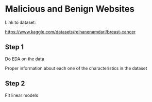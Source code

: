 # Malicious and Benign Websites


Link to dataset: 

https://www.kaggle.com/datasets/reihanenamdari/breast-cancer


## Step 1 

Do EDA on the data

Proper information about each one of the characteristics in the dataset 



## Step 2

Fit linear models 
